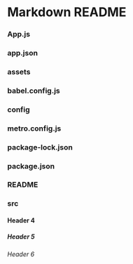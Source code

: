 <h1>Markdown README</h1>

<h3>App.js</h3>
<h3>app.json</h3>
<h3>assets</h3>
<h3>babel.config.js</h3>
<h3>config</h3>
<h3>metro.config.js</h3>
<h3>package-lock.json</h3>
<h3>package.json</h3>
<h3>README</h3>
<h3>src</h3>

<h4>Header 4</h4>
<h5>Header 5</h5>
<h6>Header 6</h6>
